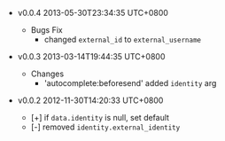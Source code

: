 * v0.0.4 2013-05-30T23:34:35 UTC+0800
  * Bugs Fix
    - changed `external_id` to `external_username`

* v0.0.3 2013-03-14T19:44:35 UTC+0800
  * Changes
    - 'autocomplete:beforesend' added `identity` arg

* v0.0.2 2012-11-30T14:20:33 UTC+0800
  * [+] if `data.identity` is null, set default
  * [-] removed `identity.external_identity`
